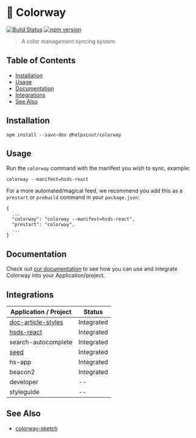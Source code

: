 # 🎨 Colorway

[![Build Status](https://travis-ci.org/helpscout/colorway.svg?branch=master)](https://travis-ci.org/helpscout/colorway)
[![npm version](https://badge.fury.io/js/%40helpscout%2Fcolorway.svg)](https://badge.fury.io/js/%40helpscout%2Fcolorway)

> A color management syncing system

## Table of Contents

<!-- START doctoc generated TOC please keep comment here to allow auto update -->
<!-- DON'T EDIT THIS SECTION, INSTEAD RE-RUN doctoc TO UPDATE -->

- [Installation](#installation)
- [Usage](#usage)
- [Documentation](#documentation)
- [Integrations](#integrations)
- [See Also](#see-also)

<!-- END doctoc generated TOC please keep comment here to allow auto update -->

## Installation

```
npm install --save-dev @helpscout/colorway
```

## Usage

Run the `colorway` command with the manifest you wish to sync, example:

```
colorway --manifest=hsds-react
```

For a more automated/magical feed, we recommend you add this as a `prestart` or `prebuild` command in your `package.json`:

```
{
  ...
  "colorway": "colorway --manifest=hsds-react",
  "prestart": "colorway",
  ...
}
```

## Documentation

Check out [our documentation](./docs) to see how you can use and integrate Colorway into your Application/project.

## Integrations

| Application / Project                                                 | Status     |
| --------------------------------------------------------------------- | ---------- |
| [doc-article-styles](https://github.com/helpscout/doc-article-styles) | Integrated |
| [hsds-react](https://github.com/helpscout/hsds-react)                 | Integrated |
| search-autocomplete                                                   | Integrated |
| [seed](https://github.com/helpscout/seed)                             | Integrated |
| hs-app                                                                | Integrated |
| beacon2                                                               | Integrated |
| developer                                                             | --         |
| styleguide                                                            | --         |

## See Also

- [colorway-sketch](https://github.com/helpscout/colorway-sketch)

